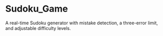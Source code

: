 # Sudoku_Game
A real-time Sudoku generator with mistake detection, a three-error limit, and adjustable difficulty levels.
